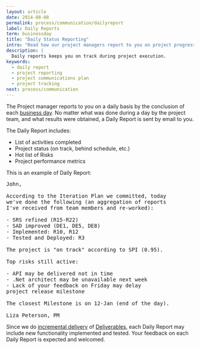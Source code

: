 ```yaml
---
layout: article
date: 2014-08-08
permalink: process/communication/dailyreport
label: Daily Reports
term: businessday
title: "Daily Status Reporting"
intro: "Read how our project managers report to you on project progress"
description: |
  Daily reports keeps you on track during project execution.
keywords:
  - daily report
  - project reporting
  - project communications plan
  - project tracking
next: process/communication
---
```


The Project manager reports to you on a daily basis by the conclusion of each [business 
day](/process/communication/availability). No matter what was done during a day by the project team, 
and what results were obtained, a Daily Report is sent by email to you.

The Daily Report includes:

 * List of activities completed
 * Project status (on track, behind schedule, etc.)
 * Hot list of Risks
 * Project performance metrics

This is an example of Daily Report:

<pre>
John,

According to the Iteration Plan we committed, today
we've done the following (an aggregation of reports
I've received from team members and re-worked):

- SRS refined (R15-R22)
- SAD improved (DE1, DE5, DE8)
- Implemented: R10, R12
- Tested and Deployed: R3

The project is "on track" according to SPI (0.95).

Top risks still active:

- API may be delivered not in time
- .Net architect may be unavailable next week
- Lack of your feedback on Friday may delay
project release milestone

The closest Milestone is on 12-Jan (end of the day).

Liza Peterson, PM
</pre>

Since we do [incremental delivery](/process/communication/incremental) of 
[Deliverables](/process/warranty/deliverables), each Daily Report may include new functionality 
implemented and tested. Your feedback on each Daily Report is expected and welcomed.
